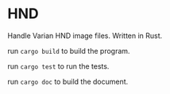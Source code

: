 # HND
Handle Varian HND image files. Written in Rust.

run `cargo build` to build the program.

run `cargo test` to run the tests.

run `cargo doc` to build the document.